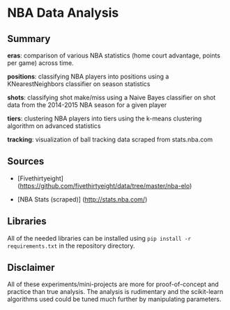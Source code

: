 NBA Data Analysis
===============

Summary
-------------------
**eras**: comparison of various NBA statistics (home court advantage, points per game) across time.

**positions**: classifying NBA players into positions using a KNearestNeighbors classifier on season statistics

**shots**: classifying shot make/miss using a Naive Bayes classifier on shot data from the 2014-2015 NBA season for a given player

**tiers**: clustering NBA players into tiers using the k-means clustering algorithm on advanced statistics

**tracking**: visualization of ball tracking data scraped from stats.nba.com


Sources
-------------------
* [Fivethirtyeight] (https://github.com/fivethirtyeight/data/tree/master/nba-elo)

* [NBA Stats (scraped)] (http://stats.nba.com/)


Libraries
-------------------

All of the needed libraries can be installed using `pip install -r requirements.txt` in the repository directory.


Disclaimer
-------------------

All of these experiments/mini-projects are more for proof-of-concept and practice than true analysis. The analysis is rudimentary and the scikit-learn algorithms used could be tuned much further by manipulating parameters.
